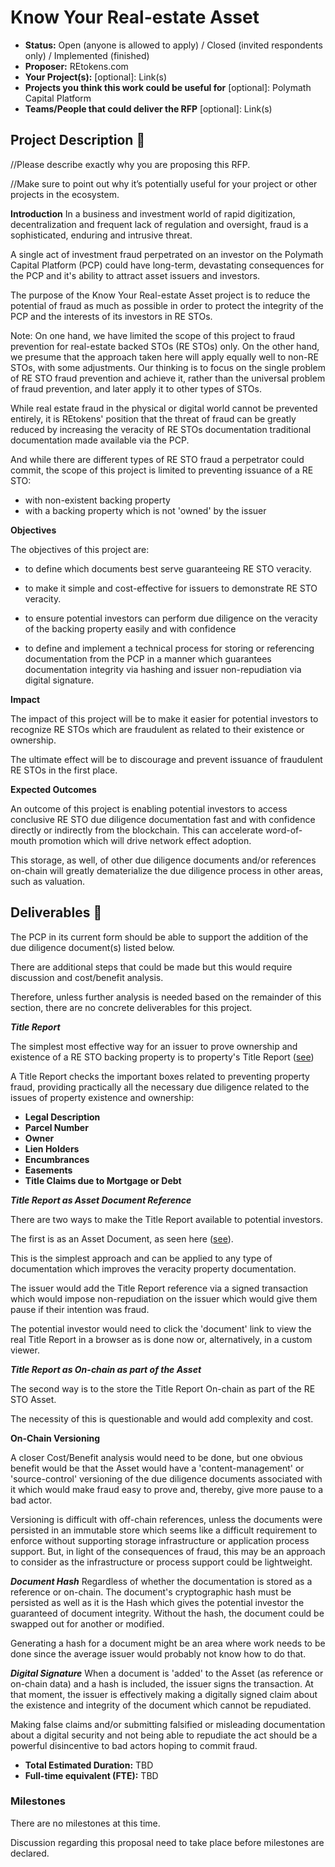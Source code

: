 # Know Your Real-estate Asset

* **Status:** Open (anyone is allowed to apply) / Closed (invited respondents only) / Implemented (finished)
* **Proposer:** REtokens.com
* **Your Project(s):** [optional]: Link(s)
* **Projects you think this work could be useful for** [optional]: Polymath Capital Platform
* **Teams/People that could deliver the RFP** [optional]: Link(s)

## Project Description :page_facing_up: 

//Please describe exactly why you are proposing this RFP. 

//Make sure to point out why it’s potentially useful for your project or other projects in the ecosystem.  

**Introduction**
In a business and investment world of rapid digitization, decentralization and frequent lack of regulation and oversight, fraud is a sophisticated, enduring and intrusive threat.

A single act of investment fraud perpetrated on an investor on the
Polymath Capital Platform (PCP) could have long-term, 
devastating consequences for the PCP and it's ability to attract asset issuers and investors.

The purpose of the Know Your Real-estate Asset project is to reduce the potential of fraud 
as much as possible in order to protect the integrity of the PCP and the interests of its investors in RE STOs.

Note: On one hand, we have limited the scope of this project to fraud prevention for 
real-estate backed STOs (RE STOs) only.
On the other hand, we presume that the approach
taken here will apply equally well to non-RE STOs, with some adjustments.
Our thinking is to focus on the single problem of RE STO fraud prevention and achieve it,
rather than the universal problem of fraud prevention, and later apply it to other types of STOs.

While real estate fraud in the physical or digital world cannot be prevented entirely, 
it is REtokens' position 
that the threat of fraud can be greatly reduced by increasing the veracity of RE STOs documentation
traditional documentation made available via the PCP.

And while there are different types of RE STO fraud a perpetrator could commit, 
the scope of this project is limited to preventing issuance of a RE STO:

- with non-existent backing property
- with a backing property which is not 'owned' by the issuer

**Objectives**

The objectives of this project are:

- to define which documents best serve guaranteeing RE STO veracity.

- to make it simple and cost-effective for issuers to demonstrate RE STO veracity.

- to ensure potential investors can perform due diligence on the veracity of the backing property easily and with confidence

- to define and implement a technical process for storing or referencing documentation from the PCP in a manner which guarantees documentation integrity via hashing and issuer non-repudiation via digital signature.

**Impact**

The impact of this project will be to make it easier for potential investors to recognize RE STOs which are fraudulent as related to their existence or ownership.

The ultimate effect will be to discourage and prevent issuance of fraudulent RE STOs in the first place.

**Expected Outcomes**

An outcome of this project is enabling 
potential investors to access conclusive RE STO 
due diligence documentation fast and with confidence 
directly or indirectly from the blockchain. 
This can accelerate word-of-mouth promotion which will drive network effect adoption.

This storage, as well, of other due diligence 
documents and/or references on-chain will greatly 
dematerialize the due diligence process in other areas, 
such as valuation.

## Deliverables :nut_and_bolt:
The PCP in its current form should be able to support the addition of the due diligence 
document(s) listed below.

There are additional steps that could be made but this would require discussion 
and cost/benefit analysis.

Therefore, unless further analysis is needed based on the remainder of this section, 
there are no concrete deliverables for this project.

***Title Report***

The simplest most effective way for an issuer to prove ownership 
and existence of a RE STO backing property is to 
property's Title Report ([see](https://www.fortunebuilders.com/what-is-title-report/))

A Title Report checks the important boxes related to preventing property fraud, providing practically
all the necessary due diligence related to the issues of property existence and ownership:

* **Legal Description** 
* **Parcel Number**
* **Owner**
* **Lien Holders**
* **Encumbrances**
* **Easements**
* **Title Claims due to Mortgage or Debt**

***Title Report as Asset Document Reference***

There are two ways to make the Title Report available to potential investors.

The first is as an Asset Document, as seen here ([see](./AssetDocumentExample.png)).

This is the simplest approach and can be applied to any type of documentation which 
improves the veracity property documentation.

The issuer would add the Title Report reference via a signed transaction which would 
impose non-repudiation on the issuer which would give them pause if their intention was fraud.

The potential investor would need to click the 'document' link to view the 
real Title Report in a browser as is done now or, alternatively, in a custom viewer.

***Title Report as On-chain as part of the Asset***

The second way is to the store the Title Report On-chain as part of the RE STO Asset. 

The necessity of this is questionable and would add complexity and cost.

**On-Chain Versioning**

A closer Cost/Benefit analysis would need to be done, but one obvious benefit would be
that the Asset would have a 'content-management' or 'source-control' versioning of the 
due diligence documents associated with it which would make fraud easy to prove and, thereby, 
give more pause to a bad actor.

Versioning is difficult with off-chain references, unless the documents 
were persisted in an immutable store which seems like a difficult requirement to enforce without
supporting storage infrastructure or application process support. 
But, in light of the consequences of fraud, this may be an approach to consider as the infrastructure 
or process support could be lightweight.

***Document Hash***
Regardless of whether the documentation is stored as
a reference or on-chain. 
The document's cryptographic hash must be persisted as well as it is the Hash
which gives the potential investor the guaranteed of document integrity. Without the hash, 
the document could be swapped out for another or modified.

Generating a hash for a document might be an area where work needs to be done since the average 
issuer would probably not know how to do that.

***Digital Signature***
When a document is 'added' to the Asset (as reference or on-chain data) and a hash is included,
the issuer signs the transaction. At that moment, the issuer is effectively 
making a digitally signed claim about the existence and integrity of 
the document which cannot be repudiated.

Making false claims and/or submitting falsified or misleading documentation 
about a digital security and not being able to repudiate the act should 
be a powerful disincentive to bad actors hoping to commit fraud.

* **Total Estimated Duration:** TBD
* **Full-time equivalent (FTE):**  TBD 

### Milestones
There are no milestones at this time.

Discussion regarding this proposal need to take place before milestones are declared.

